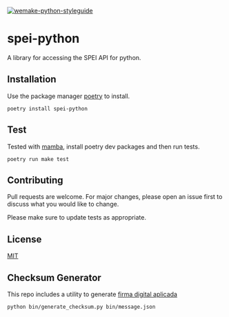 [![wemake-python-styleguide](https://img.shields.io/badge/style-wemake-000000.svg)](https://github.com/wemake-services/wemake-python-styleguide)

spei-python
===========

A library for accessing the SPEI API for python.


## Installation
Use the package manager [poetry](https://pypi.org/project/poetry/) to install.

    poetry install spei-python

## Test
Tested with [mamba](https://mamba-framework.readthedocs.io/en/latest/), install poetry dev packages and then run tests.

    poetry run make test

## Contributing
Pull requests are welcome. For major changes, please open an issue first to discuss what you would like to change.

Please make sure to update tests as appropriate.

## License
[MIT](https://choosealicense.com/licenses/mit/)

## Checksum Generator
This repo includes a utility to generate [firma digital aplicada](https://www.notion.so/fondeadoraroot/Algoritmo-de-Firma-e-Karpay-SPEI-02e6c25b7c5943bea054ae37c9605bdc)

```sh
python bin/generate_checksum.py bin/message.json
```

